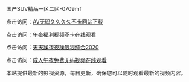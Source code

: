 国产SUV精品一区二区-0709mf

点击访问：<a href="https://heiliaozj3tjd.pages.dev">AV无码久久久久不卡网站下载</a>

点击访问：<a href="https://heiliaoe8ajia.pages.dev">午夜福利视频不卡在线观看</a>

点击访问：<a href="https://heiliaoxqkkct.pages.dev">天天躁夜夜躁狠狠综合2020</a>

点击访问：<a href="https://heiliaoxwd5i8.pages.dev">成人午夜免费无码视频在线观看</a>

本站提供最新的影视资源，每日更新，确保您可以随时观看最新的视频内容。

<span style="display:none;">[Canonical link](https://github.com/dc20250709/dc02 ）</span>
